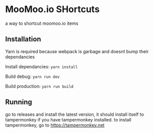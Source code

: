 # MooMoo.io SHortcuts
a way to shortcut moomoo.io items

## Installation

Yarn is required because webpack is garbage and doesnt bump their dependancies

Install dependancies: `yarn install`

Build debug: `yarn run dev`

Build production: `yarn run build`

## Running

go to releases and install the latest version, it should install itself to tampermonkey if you have tampermonkey installed.
to install tampermonkey, go to https://tampermonkey.net
